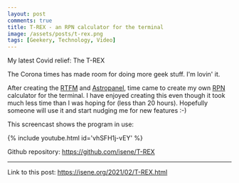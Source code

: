 ```yaml
---
layout: post
comments: true
title: T-REX - an RPN calculator for the terminal 
image: /assets/posts/t-rex.png
tags: [Geekery, Technology, Video]
---
```


My latest Covid relief: The T-REX

The Corona times has made room for doing more geek stuff. I'm lovin' it.

After creating the [RTFM](https://isene.org/2020/11/RTFM.html) and
[Astropanel](https://isene.org/2020/12/Astropanel.html), time came to create
my own [RPN](https://www.hpmuseum.org/rpn.htm) calculator for the terminal. I
have enjoyed creating this even though it took much less time than I was
hoping for (less than 20 hours). Hopefully someone will use it and start
nudging me for new features :-)

This screencast shows the program in use:

{% include youtube.html id='vhSFH1j-vEY' %}

Github repository: https://github.com/isene/T-REX

---
Link to this post: <https://isene.org/2021/02/T-REX.html>
